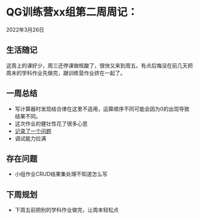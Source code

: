 # QG训练营xx组第二周周记：
2022年3月26日

## 生活随记
这周上的课好少，周三还停课做核酸了，很快又来到周五。有点后悔没在前几天把周末的学科作业先做完，跟训练营作业挤在一起了。


## 一周总结
* 写计算器时发现结合律在这里不适用，运算顺序不同可能会因为0的出现导致结果不同。
* 这次作业的健壮性花了很多心思
* [记录了一个问题](https://blog.csdn.net/qq_34789675/article/details/123774364?spm=1001.2014.3001.5501)
* 调试能力拉满



## 存在问题
* 小组作业CRUD结果集处理不知道怎么写


## 下周规划
* 下周五前把别的学科作业做完，让周末轻松点



